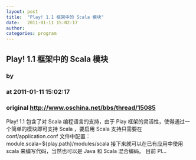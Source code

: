 ```yaml
---
layout: post
title:  "Play! 1.1 框架中的 Scala 模块"
date:   2011-01-11 15:02:17
author: 
categories: program
---
```


## Play! 1.1 框架中的 Scala 模块
### by 
### at 2011-01-11 15:02:17
### original <http://www.oschina.net/bbs/thread/15085>

Play! 1.1 包含了对 Scala 编程语言的支持，由于 Play 框架的灵活性，使得通过一个简单的模块即可支持 Scala ，要启用 Scala 支持只需要在 conf/application.conf 文件中配置： module.scala=${play.path}/modules/scala 接下来就可以在已有应用中使用 scala 来编写代码，当然也可以是 Java 和 Scala 混合编码。 目前 Pl...